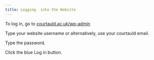 ```yaml
---
title: Logging  into the Website
---
```

To log in, go to [courtauld.ac.uk/wp-admin](https://courtauld.ac.uk/wp-admin)

Type your website username or alternatively, use your courtauld email.

Type the password.

Click the blue Log in button.